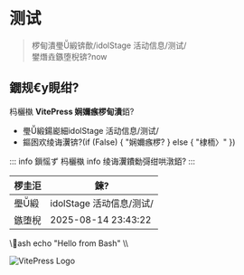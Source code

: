 ﻿# 测试

> 椤甸潰璺緞锛歕/idolStage 活动信息/测试/\
> 鐢熸垚鏃堕棿锛?now

## 鐗规€у睍绀?
杩欐槸 **VitePress 娴嬭瘯椤甸潰**銆?

- 璺緞鍚嶏細idolStage 活动信息/测试/
- 鏂囦欢绫诲瀷锛?(if (False) { "娴嬭瘯椤? } else { "棣栭〉" })

::: info 鎻愮ず
杩欐槸 info 绫诲瀷鐨勬彁绀哄潡銆?
:::

| 椤圭洰 | 鍊?|
| ---- | -- |
| 璺緞 | idolStage 活动信息/测试/ |
| 鏃堕棿 | 2025-08-14 23:43:22 |

\\\ash
echo "Hello from Bash"
\\\

![VitePress Logo](https://vitepress.dev/vitepress-logo-mini.svg)
